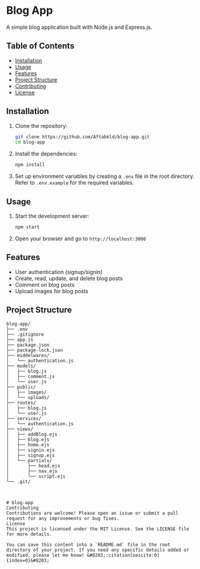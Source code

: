 # Blog App

A simple blog application built with Node.js and Express.js.

## Table of Contents

- [Installation](#installation)
- [Usage](#usage)
- [Features](#features)
- [Project Structure](#project-structure)
- [Contributing](#contributing)
- [License](#license)

## Installation

1. Clone the repository:

    ```bash
    git clone https://github.com/Aftabkld/blog-app.git
    cd blog-app
    ```

2. Install the dependencies:

    ```bash
    npm install
    ```

3. Set up environment variables by creating a `.env` file in the root directory. Refer to `.env.example` for the required variables.

## Usage

1. Start the development server:

    ```bash
    npm start
    ```

2. Open your browser and go to `http://localhost:3000`

## Features

- User authentication (signup/signin)
- Create, read, update, and delete blog posts
- Comment on blog posts
- Upload images for blog posts

## Project Structure

```plaintext
blog-app/
├── .env
├── .gitignore
├── app.js
├── package.json
├── package-lock.json
├── middelwares/
│   └── authentication.js
├── models/
│   ├── blog.js
│   ├── comment.js
│   └── user.js
├── public/
│   ├── images/
│   └── uploads/
├── routes/
│   ├── blog.js
│   └── user.js
├── services/
│   └── authentication.js
├── views/
│   ├── addBlog.ejs
│   ├── blog.ejs
│   ├── home.ejs
│   ├── signin.ejs
│   ├── signup.ejs
│   └── partials/
│       ├── head.ejs
│       ├── nav.ejs
│       └── script.ejs
└── .git/



# blog-app
Contributing
Contributions are welcome! Please open an issue or submit a pull request for any improvements or bug fixes.
License
This project is licensed under the MIT License. See the LICENSE file for more details.

You can save this content into a `README.md` file in the root directory of your project. If you need any specific details added or modified, please let me know! &#8203;:citation[oaicite:0]{index=0}&#8203;


